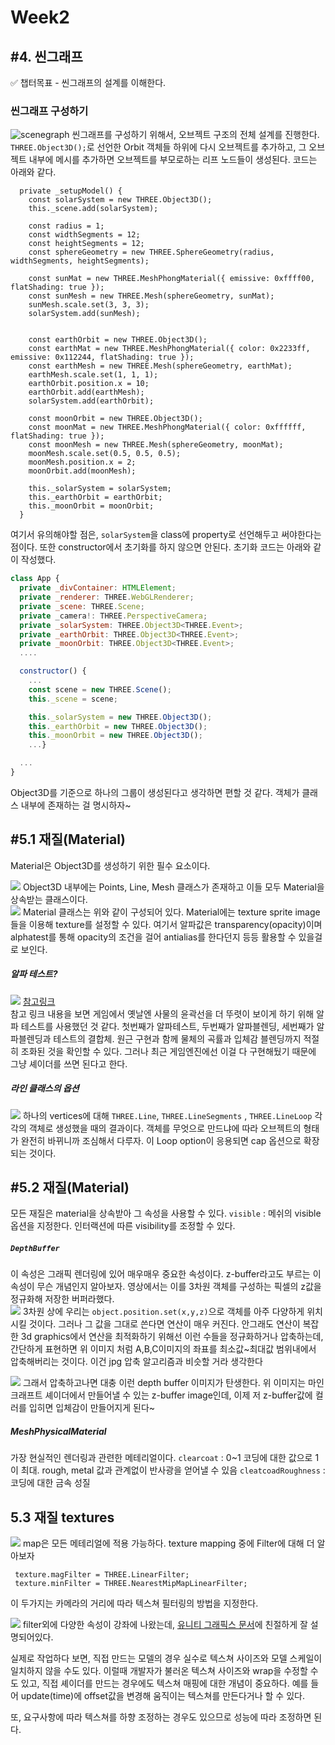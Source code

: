 # Week2

## #4. 씬그래프

<aside>
✅ 챕터목표
- 씬그래프의 설계를 이해한다.
</aside>

### 씬그래프 구성하기

![scenegraph](./assets/scenegraph.png)
씬그래프를 구성하기 위해서, 오브젝트 구조의 전체 설계를 진행한다.
`THREE.Object3D();`로 선언한 Orbit 객체들 하위에 다시 오브젝트를 추가하고, 그 오브젝트 내부에 메시를 추가하면 오브젝트를 부모로하는 리프 노드들이 생성된다.
코드는 아래와 같다.

```tsx
  private _setupModel() {
    const solarSystem = new THREE.Object3D();
    this._scene.add(solarSystem);

    const radius = 1;
    const widthSegments = 12;
    const heightSegments = 12;
    const sphereGeometry = new THREE.SphereGeometry(radius, widthSegments, heightSegments);

    const sunMat = new THREE.MeshPhongMaterial({ emissive: 0xffff00, flatShading: true });
    const sunMesh = new THREE.Mesh(sphereGeometry, sunMat);
    sunMesh.scale.set(3, 3, 3);
    solarSystem.add(sunMesh);


    const earthOrbit = new THREE.Object3D();
    const earthMat = new THREE.MeshPhongMaterial({ color: 0x2233ff, emissive: 0x112244, flatShading: true });
    const earthMesh = new THREE.Mesh(sphereGeometry, earthMat);
    earthMesh.scale.set(1, 1, 1);
    earthOrbit.position.x = 10;
    earthOrbit.add(earthMesh);
    solarSystem.add(earthOrbit);

    const moonOrbit = new THREE.Object3D();
    const moonMat = new THREE.MeshPhongMaterial({ color: 0xffffff, flatShading: true });
    const moonMesh = new THREE.Mesh(sphereGeometry, moonMat);
    moonMesh.scale.set(0.5, 0.5, 0.5);
    moonMesh.position.x = 2;
    moonOrbit.add(moonMesh);

    this._solarSystem = solarSystem;
    this._earthOrbit = earthOrbit;
    this._moonOrbit = moonOrbit;
  }
```

여기서 유의해야할 점은, `solarSystem`을 class에 property로 선언해두고 써야한다는 점이다. 또한 constructor에서 초기화를 하지 않으면 안된다.
초기화 코드는 아래와 같이 작성했다.

```javascript
class App {
  private _divContainer: HTMLElement;
  private _renderer: THREE.WebGLRenderer;
  private _scene: THREE.Scene;
  private _camera!: THREE.PerspectiveCamera;
  private _solarSystem: THREE.Object3D<THREE.Event>;
  private _earthOrbit: THREE.Object3D<THREE.Event>;
  private _moonOrbit: THREE.Object3D<THREE.Event>;
  ....

  constructor() {
    ...
    const scene = new THREE.Scene();
    this._scene = scene;

    this._solarSystem = new THREE.Object3D();
    this._earthOrbit = new THREE.Object3D();
    this._moonOrbit = new THREE.Object3D();
    ...}

  ...
}
```

Object3D를 기준으로 하나의 그룹이 생성된다고 생각하면 편할 것 같다.
객체가 클래스 내부에 존재하는 걸 명시하자~

## #5.1 재질(Material)

Material은 Object3D를 생성하기 위한 필수 요소이다.

![](./assets/insideObject.png)
Object3D 내부에는 Points, Line, Mesh 클래스가 존재하고 이들 모두 Material을 상속받는 클래스이다.
<br/>
![](./assets/insideMaterial.png)
Material 클래스는 위와 같이 구성되어 있다.
Material에는 texture sprite image들을 이용해 texture를 설정할 수 있다.
여기서 알파값은 transparency(opacity)이며 alphatest를 통해 opacity의 조건을 걸어 antialias를 한다던지 등등 활용할 수 있을걸로 보인다.

##### 알파 테스트?

![](./assets/alphatest.jpeg)
[참고링크](https://docs.unity3d.com/kr/2018.4/Manual/SL-AlphaTest.html)  
참고 링크 내용을 보면 게임에서 옛날엔 사물의 윤곽선을 더 뚜렷이 보이게 하기 위해 알파 테스트를 사용했던 것 같다.
첫번째가 알파테스트, 두번째가 알파블렌딩, 세번째가 알파블렌딩과 테스트의 결합체.
원근 구현과 함께 물체의 곡률과 입체감 블렌딩까지 적절히 조화된 것을 확인할 수 있다.
그러나 최근 게임엔진에선 이걸 다 구현해뒀기 때문에 그냥 셰이더를 쓰면 된다고 한다.

##### 라인 클래스의 옵션

![](./assets/lineclass.png)
하나의 vertices에 대해 `THREE.Line`, `THREE.LineSegments` , `THREE.LineLoop` 각각의 객체로 생성했을 때의 결과이다. 객체를 무엇으로 만드냐에 따라 오브젝트의 형태가 완전히 바뀌니까 조심해서 다루자. 이 Loop option이 응용되면 cap 옵션으로 확장되는 것이다.

## #5.2 재질(Material)

모든 재질은 material을 상속받아 그 속성을 사용할 수 있다.
`visible` : 메쉬의 visible 옵션을 지정한다. 인터랙션에 따른 visibility를 조정할 수 있다.

##### `DepthBuffer`

이 속성은 그래픽 렌더링에 있어 매우매우 중요한 속성이다.
z-buffer라고도 부르는 이 속성이 무슨 개념인지 알아보자. 영상에서는 이를 3차원 객체를 구성하는 픽셀의 z값을 정규화해 저장한 버퍼라했다.
<br/>
![](./assets/zbuffer_1.png)
3차원 상에 우리는 `object.position.set(x,y,z)`으로 객체를 아주 다양하게 위치시킬 것이다. 그러나 그 값을 그대로 쓴다면 연산이 매우 커진다. 안그래도 연산이 복잡한 3d graphics에서 연산을 최적화하기 위해선 이런 수들을 정규화하거나 압축하는데, 간단하게 표현하면 위 이미지 처럼 A,B,C이미지의 좌표를 최소값~최대값 범위내에서 압축해버리는 것이다. 이건 jpg 압축 알고리즘과 비슷할 거라 생각한다

![](./assets/zbuffer_2.jpeg)
그래서 압축하고나면 대충 이런 depth buffer 이미지가 탄생한다.
위 이미지는 마인크래프트 셰이더에서 만들어낼 수 있는 z-buffer image인데, 이제 저 z-buffer값에 컬러를 입히면 입체감이 만들어지게 된다~
<br/>

##### MeshPhysicalMaterial

가장 현실적인 렌더링과 관련한 메테리얼이다.
`clearcoat` : 0~1 코딩에 대한 값으로 1이 최대. rough, metal 값과 관계없이 반사광을 얻어낼 수 있음
`cleatcoadRoughness` : 코딩에 대한 금속 성질

## 5.3 재질 textures

![](./assets/texturelist.png)
map은 모든 메테리얼에 적용 가능하다.
texture mapping 중에 Filter에 대해 더 알아보자

     texture.magFilter = THREE.LinearFilter;
     texture.minFilter = THREE.NearestMipMapLinearFilter;

이 두가지는 카메라의 거리에 따라 텍스쳐 필터링의 방법을 지정한다.

![](./assets/filtertypes.png)
filter외에 다양한 속성이 강좌에 나왔는데, [유니티 그래픽스 문서](https://docs.unity3d.com/kr/530/Manual/class-TextureImporter.html)에 친절하게 잘 설명되어있다.

실제로 작업하다 보면, 직접 만드는 모델의 경우 실수로 텍스쳐 사이즈와 모델 스케일이 일치하지 않을 수도 있다. 이럴때 개발자가 불러온 텍스쳐 사이즈와 wrap을 수정할 수도 있고, 직접 셰이더를 만드는 경우에도 텍스쳐 매핑에 대한 개념이 중요하다. 예를 들어 update(time)에 offset값을 변경해 움직이는 텍스쳐를 만든다거나 할 수 있다.

또, 요구사항에 따라 텍스쳐를 하향 조정하는 경우도 있으므로 성능에 따라 조정하면 된다.

